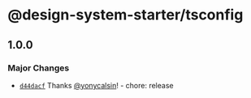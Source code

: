 # @design-system-starter/tsconfig

## 1.0.0

### Major Changes

- [`d44dacf`](https://github.com/yonycalsin/design-system-starter/commit/d44dacfa427221ea2b889173be0baade7018e375) Thanks [@yonycalsin](https://github.com/yonycalsin)! - chore: release
